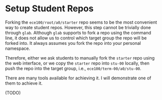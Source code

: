 # Setup Student Repos

Forking the `ece100/root/a0/starter` repo seems to be the most convenient way to
create student repos. However, this step cannot be trivially done through
`glab`. Although `glab` supports to fork a repo using the command line, it does
not allow us to control which target group the repo will be forked into. It
always assumes you fork the repo into your personal namespace.

Therefore, either we ask students to manually fork the `starter` repo using the
web interface, or we copy the `starter` repo into `stu-00` locally, then push
the repo into the target group, i.e., `ece100/term-00/a0/stu-00`.

There are many tools available for achieving it. I will demonstrate one of them
to achieve it.

(TODO)
